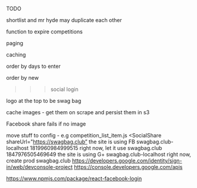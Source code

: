TODO

shortlist and mr hyde may duplicate each other 

function to expire competitions 

paging 

caching

order by days to enter 

order by new 

>>> social login

logo at the top to be swag bag

cache images - get them on scrape and persist them in s3

Facebook share fails if no image

move stuff to config - e.g competition_list_item.js <SocialShare shareUrl="https://swagbag.club” 
			          the site is using FB swagbag.club-localhost 1819960984999515 right now, let it use swagbag.club 1847976505469649
					  the site is using G+ swagbag.club-localhost right now, create prod swagbag.club
					  https://developers.google.com/identity/sign-in/web/devconsole-project
					  https://console.developers.google.com/apis

https://www.npmjs.com/package/react-facebook-login